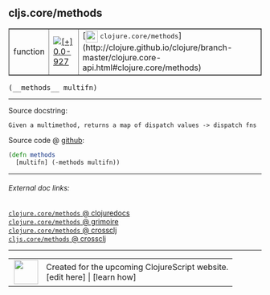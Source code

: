 ## cljs.core/methods



 <table border="1">
<tr>
<td>function</td>
<td><a href="https://github.com/cljsinfo/cljs-api-docs/tree/0.0-927"><img valign="middle" alt="[+] 0.0-927" title="Added in 0.0-927" src="https://img.shields.io/badge/+-0.0--927-lightgrey.svg"></a> </td>
<td>
[<img height="24px" valign="middle" src="http://i.imgur.com/1GjPKvB.png"> <samp>clojure.core/methods</samp>](http://clojure.github.io/clojure/branch-master/clojure.core-api.html#clojure.core/methods)
</td>
</tr>
</table>


 <samp>
(__methods__ multifn)<br>
</samp>

---





Source docstring:

```
Given a multimethod, returns a map of dispatch values -> dispatch fns
```


Source code @ [github](https://github.com/clojure/clojurescript/blob/r3255/src/main/cljs/cljs/core.cljs#L9481-L9483):

```clj
(defn methods
  [multifn] (-methods multifn))
```

<!--
Repo - tag - source tree - lines:

 <pre>
clojurescript @ r3255
└── src
    └── main
        └── cljs
            └── cljs
                └── <ins>[core.cljs:9481-9483](https://github.com/clojure/clojurescript/blob/r3255/src/main/cljs/cljs/core.cljs#L9481-L9483)</ins>
</pre>

-->

---



###### External doc links:

[`clojure.core/methods` @ clojuredocs](http://clojuredocs.org/clojure.core/methods)<br>
[`clojure.core/methods` @ grimoire](http://conj.io/store/v1/org.clojure/clojure/1.7.0-beta3/clj/clojure.core/methods/)<br>
[`clojure.core/methods` @ crossclj](http://crossclj.info/fun/clojure.core/methods.html)<br>
[`cljs.core/methods` @ crossclj](http://crossclj.info/fun/cljs.core.cljs/methods.html)<br>

---

 <table>
<tr><td>
<img valign="middle" align="right" width="48px" src="http://i.imgur.com/Hi20huC.png">
</td><td>
Created for the upcoming ClojureScript website.<br>
[edit here] | [learn how]
</td></tr></table>

[edit here]:https://github.com/cljsinfo/cljs-api-docs/blob/master/cljsdoc/cljs.core/methods.cljsdoc
[learn how]:https://github.com/cljsinfo/cljs-api-docs/wiki/cljsdoc-files

<!--

This information was too distracting to show to readers, but I'll leave it
commented here since it is helpful to:

- pretty-print the data used to generate this document
- and show how to retrieve that data



The API data for this symbol:

```clj
{:ns "cljs.core",
 :name "methods",
 :signature ["[multifn]"],
 :history [["+" "0.0-927"]],
 :type "function",
 :full-name-encode "cljs.core/methods",
 :source {:code "(defn methods\n  [multifn] (-methods multifn))",
          :title "Source code",
          :repo "clojurescript",
          :tag "r3255",
          :filename "src/main/cljs/cljs/core.cljs",
          :lines [9481 9483]},
 :full-name "cljs.core/methods",
 :clj-symbol "clojure.core/methods",
 :docstring "Given a multimethod, returns a map of dispatch values -> dispatch fns"}

```

Retrieve the API data for this symbol:

```clj
;; from Clojure REPL
(require '[clojure.edn :as edn])
(-> (slurp "https://raw.githubusercontent.com/cljsinfo/cljs-api-docs/catalog/cljs-api.edn")
    (edn/read-string)
    (get-in [:symbols "cljs.core/methods"]))
```

-->
